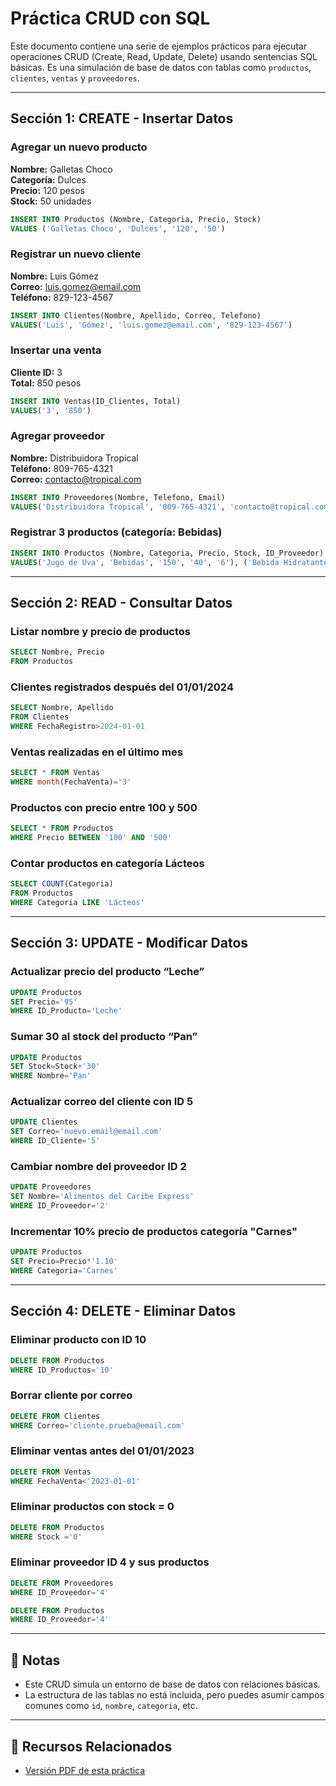 # Práctica CRUD con SQL

Este documento contiene una serie de ejemplos prácticos para ejecutar operaciones CRUD (Create, Read, Update, Delete) usando sentencias SQL básicas. Es una simulación de base de datos con tablas como `productos`, `clientes`, `ventas` y `proveedores`.

---

## Sección 1: CREATE - Insertar Datos

### Agregar un nuevo producto
**Nombre:** Galletas Choco  
**Categoría:** Dulces  
**Precio:** 120 pesos  
**Stock:** 50 unidades

```sql
INSERT INTO Productos (Nombre, Categoria, Precio, Stock)
VALUES ('Galletas Choco', 'Dulces', '120', '50')
```

### Registrar un nuevo cliente
**Nombre:** Luis Gómez  
**Correo:** luis.gomez@email.com  
**Teléfono:** 829-123-4567

```sql
INSERT INTO Clientes(Nombre, Apellido, Correo, Telefono)
VALUES('Luis', 'Gómez', 'luis.gomez@email.com', '829-123-4567')
```

### Insertar una venta
**Cliente ID:** 3  
**Total:** 850 pesos

```sql
INSERT INTO Ventas(ID_Clientes, Total)
VALUES('3', '850')
```

### Agregar proveedor
**Nombre:** Distribuidora Tropical  
**Teléfono:** 809-765-4321  
**Correo:** contacto@tropical.com

```sql
INSERT INTO Proveedores(Nombre, Telefono, Email)
VALUES('Distribuidora Tropical', '809-765-4321', 'contacto@tropical.com')
```

### Registrar 3 productos (categoría: Bebidas)

```sql
INSERT INTO Productos (Nombre, Categoria, Precio, Stock, ID_Proveedor) 
VALUES('Jugo de Uva', 'Bebidas', '150', '40', '6'), ('Bebida Hidratante', 'Bebidas', '105', '25', '6'), ('Jugo de Manzana', 'Bebidas', '175', '120', '6')
```

---

## Sección 2: READ - Consultar Datos

### Listar nombre y precio de productos

```sql
SELECT Nombre, Precio 
FROM Productos
```

### Clientes registrados después del 01/01/2024

```sql
SELECT Nombre, Apellido
FROM Clientes
WHERE FechaRegistro>2024-01-01
```

### Ventas realizadas en el último mes

```sql
SELECT * FROM Ventas
WHERE month(FechaVenta)='3'
```

### Productos con precio entre 100 y 500

```sql
SELECT * FROM Productos
WHERE Precio BETWEEN '100' AND '500'
```

### Contar productos en categoría Lácteos

```sql
SELECT COUNT(Categoria) 
FROM Productos
WHERE Categoria LIKE 'Lácteos'
```

---

## Sección 3: UPDATE - Modificar Datos

### Actualizar precio del producto “Leche”

```sql
UPDATE Productos
SET Precio='95'
WHERE ID_Producto='Leche'
```

### Sumar 30 al stock del producto “Pan”

```sql
UPDATE Productos
SET Stock=Stock+'30'
WHERE Nombre='Pan'
```

### Actualizar correo del cliente con ID 5

```sql
UPDATE Clientes
SET Correo='nuevo.email@email.com'
WHERE ID_Cliente='5'
```

### Cambiar nombre del proveedor ID 2

```sql
UPDATE Proveedores
SET Nombre='Alimentos del Caribe Express'
WHERE ID_Proveedor='2'
```

### Incrementar 10% precio de productos categoría "Carnes"

```sql
UPDATE Productos
SET Precio=Precio*'1.10'
WHERE Categoria='Carnes'
```

---

## Sección 4: DELETE - Eliminar Datos

### Eliminar producto con ID 10

```sql
DELETE FROM Productos
WHERE ID_Productos='10'
```

### Borrar cliente por correo

```sql
DELETE FROM Clientes
WHERE Correo='cliente.prueba@email.com'
```

### Eliminar ventas antes del 01/01/2023

```sql
DELETE FROM Ventas
WHERE FechaVenta<'2023-01-01'
```

### Eliminar productos con stock = 0

```sql
DELETE FROM Productos
WHERE Stock ='0'
```

### Eliminar proveedor ID 4 y sus productos

```sql
DELETE FROM Proveedores
WHERE ID_Proveedor='4'

DELETE FROM Productos
WHERE ID_Proveedor='4'
```

---

## 📎 Notas

- Este CRUD simula un entorno de base de datos con relaciones básicas.
- La estructura de las tablas no está incluida, pero puedes asumir campos comunes como `id`, `nombre`, `categoria`, etc.
---

## 📁 Recursos Relacionados

- [Versión PDF de esta práctica](https://fraimymv.github.io/docs/CRUD_SQL_FraimyMV.pdf)

